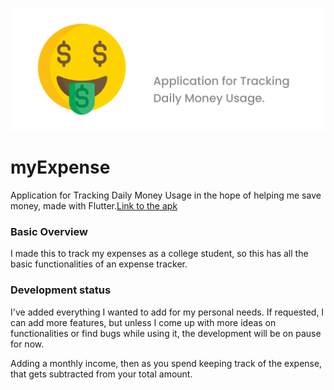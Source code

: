 ![myExpenses](media\myExpense-banner.png "myExpenses")

# myExpense

Application for Tracking Daily Money Usage in the hope of helping me save money, made with Flutter.[Link to the apk](https://google.com)

### Basic Overview

I made this to track my expenses as a college student, so this has all the basic functionalities of an expense tracker.

### Development status

I've added everything I wanted to add for my personal needs. If requested, I can add more features, but unless I come up with more ideas on functionalities or find bugs while using it, the development will be on pause for now.

Adding a monthly income, then as you spend keeping track of the expense, that gets subtracted from your total amount.
